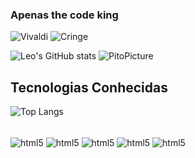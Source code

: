 ### Apenas the code king

![Vivaldi](https://img.shields.io/badge/Vivaldi-Enjoyer-brightgreen?logo=Vivaldi&logoColor=%20%23ef3939&label=Vivaldi&labelColor=%20%23ef30000&color=FCFAFA
)
![Cringe](https://img.shields.io/badge/Pitou-Lover-pink
)

![Leo's GitHub stats](https://github-readme-stats.vercel.app/api?username=leonovo21&show_icons=true&theme=apprentice)
![PitoPicture](https://avatars.githubusercontent.com/u/136392042?v=4)

## Tecnologias Conhecidas
![Top Langs](https://github-readme-stats.vercel.app/api/top-langs/?username=leonovo21&layout=compact)
<div style="display: inline_block"><br/>
    <img align="center"alt="html5"src= "https://img.shields.io/badge/Go-00ADD8?style=for-the-badge&logo=go&logoColor=white">
    <img align="center"alt="html5"src= "https://img.shields.io/badge/C%2B%2B-00599C?style=for-the-badge&logo=c%2B%2B&logoColor=white">
    <img align="center"alt="html5"src= "https://img.shields.io/badge/Node.js-43853D?style=for-the-badge&logo=node.js&logoColor=white">
    <img align="center"alt="html5"src= "https://img.shields.io/badge/Express.js-404D59?style=for-the-badge">
     <img align="center"alt="html5"src= "https://img.shields.io/badge/React-20232A?style=for-the-badge&logo=react&logoColor=61DAFB">
</div>
